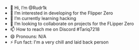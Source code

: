 - 👋 Hi, I’m @Rudr1k
- 👀 I’m interested in developing for the Flipper Zero
- 🌱 I’m currently learning hacking
- 💞️ I’m looking to collaborate on projects for the FLipper Zero
- 📫 How to reach me on Discord #Tariq7218
- 😄 Pronouns: N/A
- ⚡ Fun fact: I'm a very chill and laid back person

<!---
Rudr1k/Rudr1k is a ✨ special ✨ repository because its `README.md` (this file) appears on your GitHub profile.
You can click the Preview link to take a look at your changes.
--->
